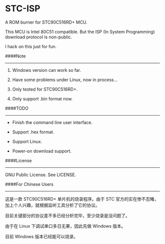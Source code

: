 STC-ISP
=======

A ROM burner for STC90C516RD+ MCU.

This MCU is Intel 80C51 compatible. But the ISP (In System Programming) download protocol is non-public. 

I hack on this just for fun.

####Note
***

1. Windows version can work so far.

2. Have some problems under Linux, now in process...

3. Only tested for STC90C516RD+.

4. Only support .bin format now.


####TODO
***

* Finish the command line user interface.

* Support .hex format.

* Support Linux.

* Power-on download support.

####License
***

GNU Public License. See LICENSE.


####For Chinese Users
***

这是一款 STC90C516RD+ 单片机的烧录程序。由于 STC 官方的实在惨不忍睹，加上个人兴趣，就根据监听工具分析了它的协议。

目前关键部分的协议差不多已经分析完毕，至少烧录是没问题了。

由于在 Linux 下调试串口多日无果，因此先做 Windows 版本。

目前 Windows 版本已经能可以烧录。